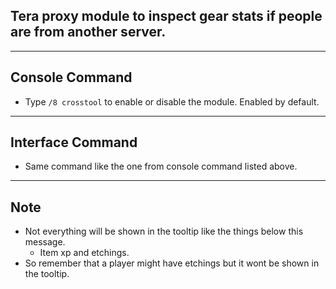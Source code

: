 ## Tera proxy module to inspect gear stats if people are from another server.

---

## Console Command
- Type `/8 crosstool` to enable or disable the module. Enabled by default.

---

## Interface Command
- Same command like the one from console command listed above.

---

## Note
- Not everything will be shown in the tooltip like the things below this message.
    - Item xp and etchings.
- So remember that a player might have etchings but it wont be shown in the tooltip.